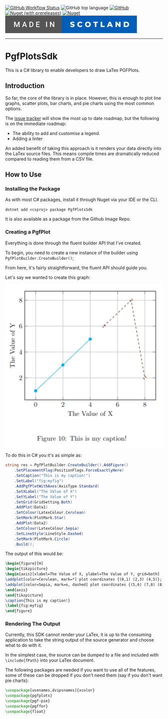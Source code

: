 [![GitHub Workflow Status](https://img.shields.io/github/actions/workflow/status/hughesjs/PgfPlotsSdk/dotnet-cd.yml?style=for-the-badge&branch=master)](https://github.com/hughesjs/PgfPlotsSdk/actions)
![GitHub top language](https://img.shields.io/github/languages/top/hughesjs/PgfPlotsSdk?style=for-the-badge)
[![GitHub](https://img.shields.io/github/license/hughesjs/PgfPlotsSdk?style=for-the-badge)](LICENSE)
[![Nuget (with prereleases)](https://img.shields.io/nuget/vpre/PgfPlotsSdk?style=for-the-badge)](https://nuget.org/packages/PgfPlotsSdk/)
[![Nuget](https://img.shields.io/nuget/dt/PgfPlotsSdk?style=for-the-badge)](https://nuget.org/packages/PgfPlotsSdk/)
![FTB](https://raw.githubusercontent.com/hughesjs/custom-badges/master/made-in/made-in-scotland.svg)

---

# PgfPlotsSdk

This is a C# library to enable developers to draw LaTex PGFPlots.

## Introduction

So far, the core of the library is in place. However, this is enough to plot line graphs, scatter plots, bar charts, and pie charts using the most common options. 

The [issue tracker](https://github.com/hughesjs/PgfPlotsSdk/) will show the most up to date roadmap, but the following is on the immediate roadmap:

- The ability to add and customise a legend.
- Adding a linter

An added benefit of taking this approach is it renders your data directly into the LaTex source files. This means compile times are dramatically reduced compared to reading them from a CSV file.

## How to Use

### Installing the Package

As with most C# packages, install it through Nuget via your IDE or the CLI.

`dotnet add <csproj> package PgfPlotsSdk`

It is also available as a package from the Github Image Repo.

### Creating a PgfPlot

Everything is done through the fluent builder API that I've created.

To begin, you need to create a new instance of the builder using `PgfPlotBuilder.CreateBuilder()`;

From here, it's fairly straightforward, the fluent API should guide you.

Let's say we wanted to create this graph:

![Example Graph](./docs/example-graph.png)

To do this in C# you it's as simple as:

```cs
string res = PgfPlotBuilder.CreateBuilder().AddFigure()
    .SetPlacementFlag(PositionFlags.ForceExactlyHere)
    .SetCaption("This is my caption!")
    .SetLabel("fig:myfig")
    .AddPgfPlotWithAxes(AxisType.Standard)
    .SetXLabel("The Value of X")
    .SetYLabel("The Value of Y")
    .SetGrid(GridSetting.Both)
    .AddPlot(Data1)
    .SetColour(LatexColour.Cerulean)
    .SetMark(PlotMark.Star)
    .AddPlot(Data2)
    .SetColour(LatexColour.Sepia)
    .SetLineStyle(LineStyle.Dashed)
    .SetMark(PlotMark.Circle)
    .Build();
```

The output of this would be:

```tex
\begin{figure}[H]
\begin{tikzpicture}
\begin{axis}[xlabel=The Value of X, ylabel=The Value of Y, grid=both]
\addplot[color=Cerulean, mark=*] plot coordinates {(0,1) (2,3) (4,5)};
\addplot[color=Sepia, mark=o, dashed] plot coordinates {(5,6) (7,8) (8,2)};
\end{axis}
\end{tikzpicture}
\caption{This is my caption!}
\label{fig:myfig}
\end{figure}
```

### Rendering The Output

Currently, this SDK cannot render your LaTex, it is up to the consuming application to take the string output of the source generator and choose what to do with it. 

In the simplest case, the source can be dumped to a file and included with `\include{fPath}` into your LaTex document.

The following packages are needed if you want to use all of the features, some of these can be dropped if you don't need them (say if you don't want pie charts):

```tex
\usepackage[usenames,dvipsnames]{xcolor}
\usepackage{pgfplots}
\usepackage{pgf-pie}
\usepackage{pgffor}
\usepackage{float}
```